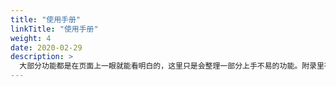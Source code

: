 ```yaml
---
title: "使用手册"
linkTitle: "使用手册"
weight: 4
date: 2020-02-29
description: >
  大部分功能都是在页面上一眼就能看明白的，这里只是会整理一部分上手不易的功能。附录里有一些视频教程的链接，大家可以先行学习。
---
```




